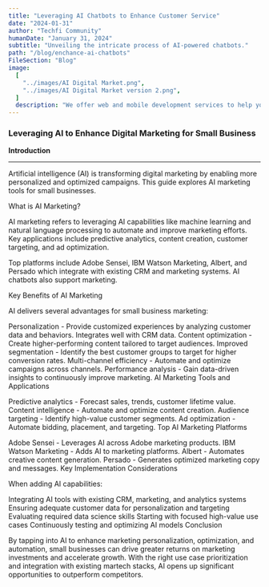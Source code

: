 ```yaml
---
title: "Leveraging AI Chatbots to Enhance Customer Service"
date: "2024-01-31"
author: "Techfi Community"
humanDate: "January 31, 2024"
subtitle: "Unveiling the intricate process of AI-powered chatbots."
path: "/blog/enchance-ai-chatbots"
FileSection: "Blog"
image:
  [
    "../images/AI Digital Market.png",
    "../images/AI Digital Market version 2.png",
  ]
  description: "We offer web and mobile development services to help you build a strong online presence and reach your target audience."
---
```


### Leveraging AI to Enhance Digital Marketing for Small Business

**Introduction**

---

Artificial intelligence (AI) is transforming digital marketing by enabling more personalized and optimized campaigns. This guide explores AI marketing tools for small businesses.

What is AI Marketing?

AI marketing refers to leveraging AI capabilities like machine learning and natural language processing to automate and improve marketing efforts. Key applications include predictive analytics, content creation, customer targeting, and ad optimization.

Top platforms include Adobe Sensei, IBM Watson Marketing, Albert, and Persado which integrate with existing CRM and marketing systems. AI chatbots also support marketing.

Key Benefits of AI Marketing

AI delivers several advantages for small business marketing:

Personalization - Provide customized experiences by analyzing customer data and behaviors. Integrates well with CRM data.
Content optimization - Create higher-performing content tailored to target audiences.
Improved segmentation - Identify the best customer groups to target for higher conversion rates.
Multi-channel efficiency - Automate and optimize campaigns across channels.
Performance analysis - Gain data-driven insights to continuously improve marketing.
AI Marketing Tools and Applications

Predictive analytics - Forecast sales, trends, customer lifetime value.
Content intelligence - Automate and optimize content creation.
Audience targeting - Identify high-value customer segments.
Ad optimization - Automate bidding, placement, and targeting.
Top AI Marketing Platforms

Adobe Sensei - Leverages AI across Adobe marketing products.
IBM Watson Marketing - Adds AI to marketing platforms.
Albert - Automates creative content generation.
Persado - Generates optimized marketing copy and messages.
Key Implementation Considerations

When adding AI capabilities:

Integrating AI tools with existing CRM, marketing, and analytics systems
Ensuring adequate customer data for personalization and targeting
Evaluating required data science skills
Starting with focused high-value use cases
Continuously testing and optimizing AI models
Conclusion

By tapping into AI to enhance marketing personalization, optimization, and automation, small businesses can drive greater returns on marketing investments and accelerate growth. With the right use case prioritization and integration with existing martech stacks, AI opens up significant opportunities to outperform competitors.
